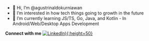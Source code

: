 - 👋 Hi, I’m @agustrinaldokurniawan
- 👀 I’m interested in how tech things going to growth in the future
- 🌱 I’m currently learning JS/TS, Go, Java, and Kotlin - In Android/Web/Desktop Apps Development


**Connect with me**
[![LinkedIn](https://cdn-icons-png.flaticon.com/512/174/174857.png)){:height=50}][1]

[1]:https://www.linkedin.com/in/agustrk

